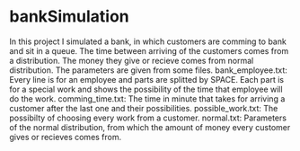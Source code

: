 # bankSimulation
In this project I simulated a bank, in which customers are comming to bank and sit in a queue. The time between arriving of the customers comes from a distribution. The money they give or recieve comes from normal distribution.
The parameters are given from some files.
bank_employee.txt: Every line is for an employee and parts are splitted by SPACE. Each part is for a special work and shows the possibility of the time that employee will do the work.
comming_time.txt: The time in minute that takes for arriving a customer after the last one and their possibilities.
possible_work.txt: The possibilty of choosing every work from a customer.
normal.txt: Parameters of the normal distribution, from which the amount of money every customer gives or recieves comes from.
